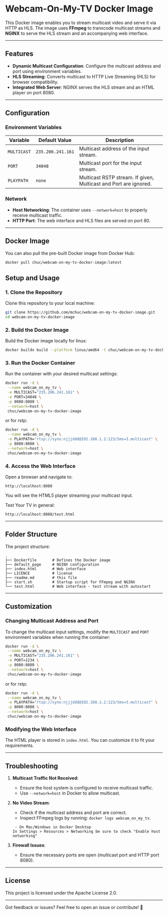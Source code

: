 # Webcam-On-My-TV Docker Image

This Docker image enables you to stream multicast video and serve it via HTTP as HLS. The image uses **FFmpeg** to transcode multicast streams and **NGINX** to serve the HLS stream and an accompanying web interface.

---

## Features

- **Dynamic Multicast Configuration**: Configure the multicast address and port using environment variables.
- **HLS Streaming**: Converts multicast to HTTP Live Streaming (HLS) for browser compatibility.
- **Integrated Web Server**: NGINX serves the HLS stream and an HTML player on port 8080.

---

## Configuration

### Environment Variables

| Variable    | Default Value     | Description                                                      |
| ----------- | ----------------- | ---------------------------------------------------------------- |
| `MULTICAST` | `235.206.241.161` | Multicast address of the input stream.                           |
| `PORT`      | `34048`           | Multicast port for the input stream.                             |
| `PLAYPATH`  | `none`            | Multicast RSTP stream. If given, Multicast and Port are ignored. |

### Network

- **Host Networking**: The container uses `--network=host` to properly receive multicast traffic.
- **HTTP Port**: The web interface and HLS files are served on port 80.

---

## Docker Image

You can also pull the pre-built Docker image from Docker Hub:

```bash
docker pull chuc/webcam-on-my-tv-docker-image:latest
```

## Setup and Usage

### 1. Clone the Repository

Clone this repository to your local machine:

```bash
git clone https://github.com/mchuc/webcam-on-my-tv-docker-image.git
cd webcam-on-my-tv-docker-image
```

### 2. Build the Docker Image

Build the Docker image locally for linux:

```bash
docker buildx build --platform linux/amd64 -t chuc/webcam-on-my-tv-docker-image:latest --no-cache .
```

### 3. Run the Docker Container

Run the container with your desired multicast settings:

```bash
docker run -d \
 --name webcam_on_my_tv \
 -e MULTICAST="235.206.241.161" \
 -e PORT=34048 \
 -p 8080:8080 \
 --network=host \
 chuc/webcam-on-my-tv-docker-image
```

or for rstp:

```bash
docker run -d \
 --name webcam_on_my_tv \
 -e PLAYPATH="rtsp://syno:njjjddd@192.168.1.2:123/Sms=3.multicast" \
 -p 8080:8080 \
 --network=host \
 chuc/webcam-on-my-tv-docker-image
```

### 4. Access the Web Interface

Open a browser and navigate to:

```
http://localhost:8080
```

You will see the HTML5 player streaming your multicast input.

Test Your TV in general:

```
http://localhost:8080/test.html
```

---

## Folder Structure

The project structure:

```
.
├── Dockerfile       # Defines the Docker image
├── default_page     # NGINX configuration
├── index.html       # Web interface
├── LICENCE          # license
├── readme.md        # this file
├── start.sh         # Startup script for FFmpeg and NGINX
└── test.html        # Web interface - test stream with autostart

```

---

## Customization

### Changing Multicast Address and Port

To change the multicast input settings, modify the `MULTICAST` and `PORT` environment variables when running the container:

```bash
docker run -d \
 --name webcam_on_my_tv \
 -e MULTICAST="235.206.241.161" \
 -e PORT=1234 \
 -p 8080:8080 \
 --network=host \
 chuc/webcam-on-my-tv-docker-image
```

or for rstp:

```bash
docker run -d \
 --name webcam_on_my_tv \
 -e PLAYPATH="rtsp://syno:njjjddd@192.168.1.2:123/Sms=3.multicast" \
 -p 8080:8080 \
 --network=host \
 chuc/webcam-on-my-tv-docker-image
```

### Modifying the Web Interface

The HTML player is stored in `index.html`. You can customize it to fit your requirements.

---

## Troubleshooting

1. **Multicast Traffic Not Received**:

   - Ensure the host system is configured to receive multicast traffic.
   - Use `--network=host` in Docker to allow multicast.

2. **No Video Stream**:

   - Check if the multicast address and port are correct.
   - Inspect FFmpeg logs by running: `docker logs webcam_on_my_tv`.

   ```
    - On Mac/Windows in Docker Desktop
   In Settings > Resources > Networking be sure to check "Enable host networking"
   ```

3. **Firewall Issues**:
   - Ensure the necessary ports are open (multicast port and HTTP port 8080).

---

## License

This project is licensed under the Apache License 2.0.

---

Got feedback or issues? Feel free to open an issue or contribute! 🎉
